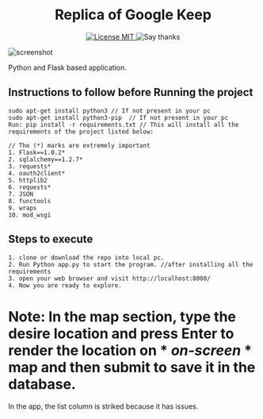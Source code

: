 <h1 align="center">
<br>
Replica of Google Keep
</h1>

<p align="center">
  
  <a href="https://opensource.org/licenses/MIT">
    <img src="https://img.shields.io/badge/License-MIT-red.svg" alt="License MIT">
  </a>
  
  <a>
    <img src="https://img.shields.io/badge/Say%20Thanks-👍-1EAEDB.svg" alt="Say thanks">
  </a>
</p>

<div>
<img src="https://github.com/infinityrun/Replica_of_Google_keep/blob/master/keep.JPG" alt="screenshot"/>
</div>


Python and Flask based application.

## Instructions to follow before Running the project
```
sudo apt-get install python3 // If not present in your pc
sudo apt-get install python3-pip  // If not present in your pc
Run: pip install -r requirements.txt // This will install all the requirements of the project listed below:

// The (*) marks are extremely important
1. Flask==1.0.2*
2. sqlalchemy==1.2.7*
3. requests*
4. oauth2client*
5. httplib2
6. requests*
7. JSON
8. functools
9. wraps
10. mod_wsgi
```


## Steps to execute 
```
1. clone or download the repo into local pc.
2. Run Python app.py to start the program. //after installing all the requirements
3. open your web browser and visit http://localhost:8000/
4. Now you are ready to explore.
```

# Note: In the map section, type the desire location and press Enter to render the location on * *on-screen* * map and then submit to save it in the database.
In the app, the list column is striked because it has issues. 

